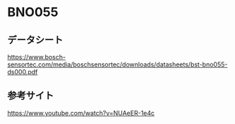 # BNO055

## データシート
https://www.bosch-sensortec.com/media/boschsensortec/downloads/datasheets/bst-bno055-ds000.pdf

## 参考サイト
https://www.youtube.com/watch?v=NUAeER-1e4c